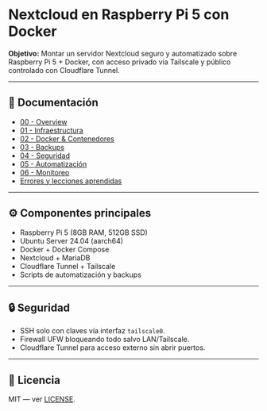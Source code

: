 # Nextcloud en Raspberry Pi 5 con Docker

**Objetivo:** Montar un servidor Nextcloud seguro y automatizado sobre Raspberry Pi 5 + Docker, con acceso privado vía Tailscale y público controlado con Cloudflare Tunnel.

---

## 📂 Documentación

- [00 - Overview](docs/00-overview.md)
- [01 - Infraestructura](docs/01-infraestructura.md)
- [02 - Docker & Contenedores](docs/02-docker.md)
- [03 - Backups](docs/03-backups.md)
- [04 - Seguridad](docs/04-seguridad.md)
- [05 - Automatización](docs/05-automatizacion.md)
- [06 - Monitoreo](docs/06-monitoreo.md)
- [Errores y lecciones aprendidas](docs/errores.md)

---

## ⚙️ Componentes principales
- Raspberry Pi 5 (8GB RAM, 512GB SSD)
- Ubuntu Server 24.04 (aarch64)
- Docker + Docker Compose
- Nextcloud + MariaDB
- Cloudflare Tunnel + Tailscale
- Scripts de automatización y backups

---

## 🔒 Seguridad
- SSH solo con claves vía interfaz `tailscale0`.
- Firewall UFW bloqueando todo salvo LAN/Tailscale.
- Cloudflare Tunnel para acceso externo sin abrir puertos.

---

## 📜 Licencia
MIT — ver [LICENSE](licencia).
